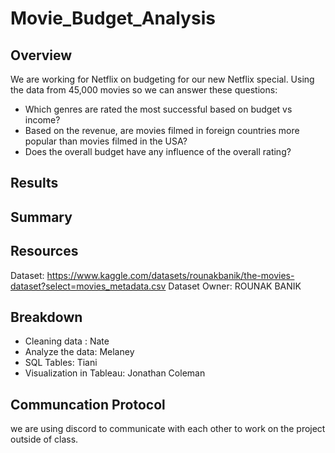 # Movie_Budget_Analysis

## Overview
We are working for Netflix on budgeting for our new Netflix special. Using the data from 45,000 movies so we can answer these questions:
 - Which genres are rated the most successful based on budget vs income?
 - Based on the revenue, are movies filmed in foreign countries more popular than movies filmed in the USA?
 - Does the overall budget have any influence of the overall rating?

## Results

## Summary


## Resources
Dataset: https://www.kaggle.com/datasets/rounakbanik/the-movies-dataset?select=movies_metadata.csv
Dataset Owner: ROUNAK BANIK

## Breakdown
- Cleaning data : Nate
- Analyze the data: Melaney
- SQL Tables: Tiani
- Visualization in Tableau: Jonathan Coleman
## Communcation Protocol 
we are using discord to communicate with each other to work on the project outside of class.
